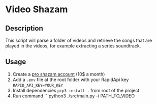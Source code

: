 # Video Shazam
## Description
This script will parse a folder of videos and retrieve the songs that are played in the videos, for example extracting a series soundtrack.

## Usage
1. Create a [pro shazam account](https://rapidapi.com/diyorbekkanal/api/shazam-api6) (10$ a month)
1. Add a `.env` file at the root folder with your RapidApi key ```RAPID_API_KEY=YOUR_KEY```
1. Install dependencies ```pip3 install .``` from root of the project
1. Run command ```python3 ./src/main.py -i PATH_TO_VIDEO